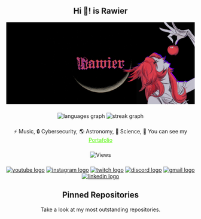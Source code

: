 <h2 align="center">Hi 👋! is Rawier</h2>
<p align="center"><center><a href="https://www.youtube.com/watch?v=a3HyVt4bDis" target="blank"><img align="center" src="src/p_rawier.jpg"/></a>

###

<div align="center">
  <img src="https://github-readme-stats.vercel.app/api/top-langs?username=rawierdt&locale=en&hide_title=false&layout=compact&card_width=320&langs_count=6&theme=dracula&hide_border=false" height="150" alt="languages graph"  />
  <img src="https://streak-stats.demolab.com?user=rawierdt&locale=en&mode=daily&theme=dracula&hide_border=false&border_radius=5&order=3" height="150" alt="streak graph"  />
</div>

###

<center>⚡ Music, 🔒 Cybersecurity, 🌎 Astronomy, 🧪 Science, 💼 You can see my <a href="https://Rawier.vercel.app" target="blank" style="color:#52F704;">Portafolio</a> </center>

###

![Views](https://komarev.com/ghpvc/?username=Rawier&color=blueviolet)

###

<div align="center">
  <a href="https://www.youtube.com/@rawierdt"><img src="https://img.shields.io/static/v1?message=Youtube&logo=youtube&label=&color=FF0000&logoColor=white&labelColor=&style=for-the-badge" height="35" alt="youtube logo"  /></a>
  <a href="https://www.instagram.com/rawierdt"><img src="https://img.shields.io/static/v1?message=Instagram&logo=instagram&label=&color=E4405F&logoColor=white&labelColor=&style=for-the-badge" height="35" alt="instagram logo"  /></a>
  <a href="https://www.twitch.tv/nexdrak"><img src="https://img.shields.io/static/v1?message=Twitch&logo=twitch&label=&color=9146FF&logoColor=white&labelColor=&style=for-the-badge" height="35" alt="twitch logo"  /></a>
  <a href="https://discord.com/users/1035181000872951838"><img src="https://img.shields.io/static/v1?message=Discord&logo=discord&label=&color=7289DA&logoColor=white&labelColor=&style=for-the-badge" height="35" alt="discord logo"  /></a>
  <a href="mailto:rawierdt@gmail.com?Subject=DUDA%20_%20GENERAL"><img src="https://img.shields.io/static/v1?message=Gmail&logo=gmail&label=&color=D14836&logoColor=white&labelColor=&style=for-the-badge" height="35" alt="gmail logo"  /></a>
  <a href="https://www.linkedin.com/in/rawier/"><img src="https://img.shields.io/static/v1?message=LinkedIn&logo=linkedin&label=&color=0077B5&logoColor=white&labelColor=&style=for-the-badge" height="35" alt="linkedin logo"  /></a>
</div>

###

<h2 align="center">Pinned Repositories</h2>
<p align="center">Take a look at my most outstanding repositories.</p>
